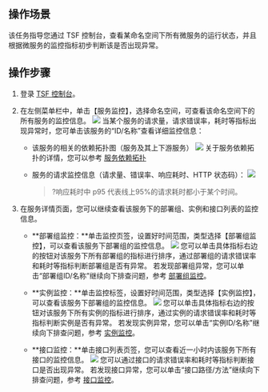 ## 操作场景

该任务指导您通过 TSF 控制台，查看某命名空间下所有微服务的运行状态，并且根据微服务的监控指标初步判断该是否出现异常。

## 操作步骤

1. 登录 [TSF 控制台](https://console.cloud.tencent.com/tsf/index)。
2. 在左侧菜单栏中，单击【服务监控】，选择命名空间，可查看该命名空间下的所有服务的监控信息。
   ![](https://main.qcloudimg.com/raw/0cfe7864c56b4a06bd787962e549fcfb.png)
   当某个服务的请求量，请求错误率，耗时等指标出现异常时，您可单击该服务的“ID/名称”查看详细监控信息：
   - 该服务的相关的依赖拓扑图（服务及其上下游服务）
     ![](https://main.qcloudimg.com/raw/1cb8b1396fd7280dbc94c3f75a5ae936.png)
     关于服务依赖拓扑的详情，您可以参考 [服务依赖拓扑](https://cloud.tencent.com/document/product/649/15544)

   - 服务的请求监控信息（请求量、错误率、响应耗时、HTTP 状态码）：
     ![](https://main.qcloudimg.com/raw/6b14f0fc82dd2199dc9106e157ef390c.png)
     >?响应耗时中 p95 代表线上95%的请求耗时都小于某个时间。

3. 在服务详情页面，您可以继续查看该服务下的部署组、实例和接口列表的监控信息。
   - **部署组监控：**单击监控页签，设置好时间范围，类型选择【部署组监控】，可以查看该服务下部署组的监控信息。
     ![](https://main.qcloudimg.com/raw/595fd874a89b14d17b83ba205a838307.png)
     您可以单击具体指标右边的按钮对该服务下所有部署组的指标进行排序，通过部署组的请求错误率和耗时等指标判断部署组是否有异常。
     若发现部署组异常，您可以单击“部署组ID/名称”继续向下排查问题，参考 [部署组监控](https://cloud.tencent.com/document/product/649/55601)。

   - **实例监控：**单击监控标签，设置好时间范围，类型选择【实例监控】，可以查看该服务下部署组的监控信息。
     ![](https://main.qcloudimg.com/raw/65039644092ec46a14dc932339d8c643.png)
     您可以单击具体指标右边的按钮对该服务下所有实例的指标进行排序，通过实例的请求错误率和耗时等指标判断实例是否有异常。
     若发现实例异常，您可以单击“实例ID/名称”继续向下排查问题，参考 [实例监控](https://cloud.tencent.com/document/product/649/55599)。

   - **接口监控：**单击接口列表页签，您可以查看近一小时内该服务下所有接口的监控信息。
     ![](https://main.qcloudimg.com/raw/f6d1e02608fd4acc5331d30c0e068ad2.png)
     您可以通过接口的请求错误率和耗时等指标判断接口是否出现异常。
     若发现接口异常，您可以单击“接口路径/方法”继续向下排查问题，参考 [接口监控](https://cloud.tencent.com/document/product/649/55600)。

